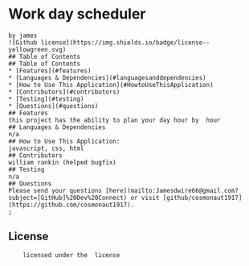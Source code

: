 
# Work day scheduler
    by james
    ![Github license](https://img.shields.io/badge/license--yellowgreen.svg)
    ## Table of Contents 
    ## Table of Contents
    * [Features](#features)
    * [Languages & Dependencies](#languagesanddependencies)
    * [How to Use This Application](#HowtoUseThisApplication)
    * [Contributors](#contributors)
    * [Testing](#testing)
    * [Questions](#questions)
    ## Features
    this project has the ability to plan your day hour by  hour
    ## Languages & Dependencies
    n/a
    ## How to Use This Application:
    javascript, css, html
    ## Contributors
    william rankin (helped bugfix)
    ## Testing
    n/a
    ## Questions
    Please send your questions [here](mailto:Jamesdwire66@gmail.com?subject=[GitHub]%20Dev%20Connect) or visit [github/cosmonaut1917](https://github.com/cosmonaut1917).
    ;
    
## License
        licensed under the  license

